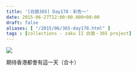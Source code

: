 ```yaml
---
title: '[白狼365] Day178：彩色～'
date: 2015-06-27T12:00:00.000+08:00
draft: false
aliases: [ "/2015/06/365-day178.html" ]
tags : [collections - zaku II 白狼・365 project]
---
```


[![](https://farm1.staticflickr.com/391/19187477242_2a434a5dfe_z.jpg)](https://farm1.staticflickr.com/391/19187477242_2a434a5dfe_z.jpg)

期待香港都會有這一天（合十）
